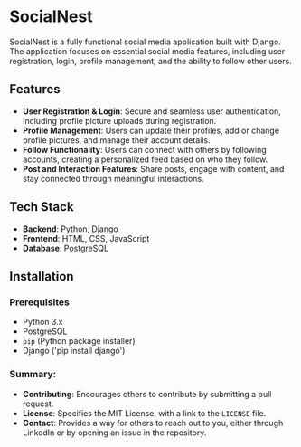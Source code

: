 # SocialNest

SocialNest is a fully functional social media application built with Django. The application focuses on essential social media features, including user registration, login, profile management, and the ability to follow other users.

## Features

- **User Registration & Login**: Secure and seamless user authentication, including profile picture uploads during registration.
- **Profile Management**: Users can update their profiles, add or change profile pictures, and manage their account details.
- **Follow Functionality**: Users can connect with others by following accounts, creating a personalized feed based on who they follow.
- **Post and Interaction Features**: Share posts, engage with content, and stay connected through meaningful interactions.

## Tech Stack

- **Backend**: Python, Django
- **Frontend**: HTML, CSS, JavaScript
- **Database**: PostgreSQL

## Installation

### Prerequisites

- Python 3.x
- PostgreSQL
- `pip` (Python package installer)
- Django ('pip install django')


### Summary:
- **Contributing**: Encourages others to contribute by submitting a pull request.
- **License**: Specifies the MIT License, with a link to the `LICENSE` file.
- **Contact**: Provides a way for others to reach out to you, either through LinkedIn or by opening an issue in the repository.


